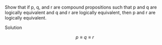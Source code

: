 Show that if p, q, and r are compound propositions such that p and q are logically equivalent and q and r are logically equivalent, then p and r are logically equivalent.

Solution

$$p \equiv q \equiv r$$